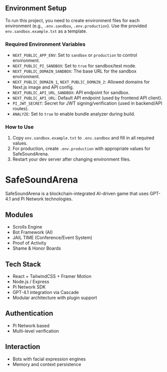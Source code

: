 ## Environment Setup

To run this project, you need to create environment files for each environment (e.g., `.env.sandbox`, `.env.production`). Use the provided `env.sandbox.example.txt` as a template.

### Required Environment Variables

- `NEXT_PUBLIC_APP_ENV`: Set to `sandbox` or `production` to control environment.
- `NEXT_PUBLIC_PI_SANDBOX`: Set to `true` for sandbox/test mode.
- `NEXT_PUBLIC_DOMAIN_SANDBOX`: The base URL for the sandbox environment.
- `NEXT_PUBLIC_DOMAIN_1`, `NEXT_PUBLIC_DOMAIN_2`: Allowed domains for Next.js image and API config.
- `NEXT_PUBLIC_API_URL_SANDBOX`: API endpoint for sandbox.
- `NEXT_PUBLIC_API_URL`: Default API endpoint (used by frontend API client).
- `PI_JWT_SECRET`: Secret for JWT signing/verification (used in backend/API routes).
- `ANALYZE`: Set to `true` to enable bundle analyzer during build.

### How to Use

1. Copy `env.sandbox.example.txt` to `.env.sandbox` and fill in all required values.
2. For production, create `.env.production` with appropriate values for SafeSoundArena.
3. Restart your dev server after changing environment files.

# SafeSoundArena

SafeSoundArena is a blockchain-integrated AI-driven game that uses GPT-4.1 and Pi Network technologies.

## Modules

- Scrolls Engine
- Bot Framework (AI)
- JAIL TIME (Conference/Event System)
- Proof of Activity
- Shame & Honor Boards

## Tech Stack

- React + TailwindCSS + Framer Motion
- Node.js / Express
- Pi Network SDK
- GPT-4.1 integration via Cascade
- Modular architecture with plugin support

## Authentication

- Pi Network based
- Multi-level verification

## Interaction

- Bots with facial expression engines
- Memory and context persistence
